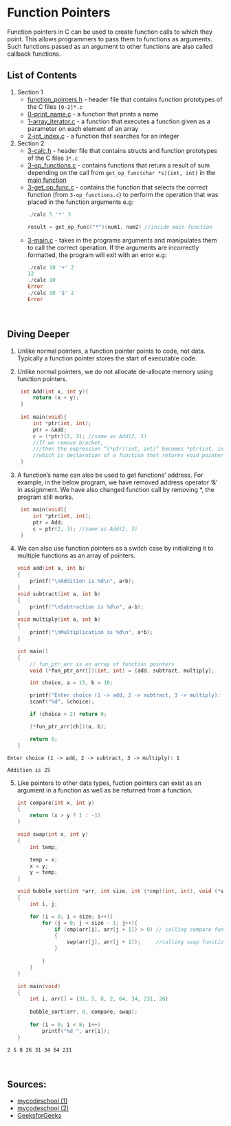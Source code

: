 # Function Pointers

Function pointers in C can be used to create function calls to which they point. This allows programmers to pass them to functions as arguments. Such functions passed as an argument to other functions are also called callback functions.

## List of Contents
1. Section 1
   * [function_pointers.h](function_pointers.h) - header file that contains function prototypes of the C files `[0-2]*.c`
   * [0-print_name.c](0-print_name.c) - a function that prints a name
   * [1-array_iterator.c](1-array_iterator.c) - a function that executes a function given as a parameter on each element of an array
   * [2-int_index.c](2-int_index.c) -  a function that searches for an integer
2. Section 2
   * [3-calc.h](3-calc.h) - header file that contains structs and function prototypes of the C files `3*.c`
   * [3-op_functions.c](3-op_functions.c) - contains functions that return a result of sum depending on the call from `get_op_func(char *s)(int, int)` in the [main function](3-main.c)
   * [3-get_op_func.c](3-get_op_func.c) - contains the function that selects the correct function (from `3-op_functions.c`) to perform the operation that was placed in the function arguments e.g:
     ```powershell
	 ./calc 5 '*' 3
	 ```
	 ```C
	 result = get_op_func("*")(num1, num2) //inside main function
	 ```
   * [3-main.c](3-main.c) - takes in the programs arguments and manipulates them to call the correct operation. If the arguments are incorrectly formatted, the program will exit with an error e.g:
     ```powershell
	 ./calc 10 '+' 2
	 12
	 ./calc 10
	 Error
	 ./calc 10 '$' 2
	 Error
     ```

<br>

## Diving Deeper

1. Unlike normal pointers, a function pointer points to code, not data. Typically a function pointer stores the start of executable code.

2. Unlike normal pointers, we do not allocate de-allocate memory using function pointers. 

   ```C
	int Add(int x, int y){
		return (x + y);
	}
	
	int main(void){
		int *ptr(int, int);
		ptr = &Add;
		c = (*ptr)(2, 3); //same as Add(2, 3)
		//If we remove bracket, 
		///then the expression “(*ptr)(int, int)” becomes *ptr(int, int)” 
		//which is declaration of a function that returns void pointer
	}
	```

 
3. A function’s name can also be used to get functions’ address. For example, in the below program, we have removed address operator ‘&’ in assignment. We have also changed function call by removing *, the program still works.

   ```C
	int main(void){
		int *ptr(int, int);
		ptr = Add;
		c = ptr(2, 3); //same as Add(2, 3)
	}
	```

4. We can also use function pointers as a switch case by initializing it to multiple functions as an array of pointers.

	```C
	void add(int a, int b)
	{
		printf("\nAddition is %d\n", a+b);
	}
	void subtract(int a, int b)
	{
		printf("\nSubtraction is %d\n", a-b);
	}
	void multiply(int a, int b)
	{
		printf("\nMultiplication is %d\n", a*b);
	}
	
	int main()
	{
		// fun_ptr_arr is an array of function pointers
		void (*fun_ptr_arr[])(int, int) = {add, subtract, multiply};

		int choice, a = 15, b = 10;

		printf("Enter choice (1 -> add, 2 -> subtract, 3 -> multiply): ")
		scanf("%d", &choice);

		if (choice > 2) return 0;
	
		(*fun_ptr_arr[ch])(a, b);
	
		return 0;
	}
	```
```
Enter choice (1 -> add, 2 -> subtract, 3 -> multiply): 1

Addition is 25
```
5. Like pointers to other data types, fuction pointers can exist as an argument in a function as well as be returned from a function.

	```C
	int compare(int x, int y)
	{
		return (x > y ? 1 : -1)
	}

	void swap(int x, int y)
	{
		int temp;

		temp = x;
		x = y;
		y = temp;
	}

	void bubble_sort(int *arr, int size, int (*cmp)(int, int), void (*swp)(int, int))
	{
		int i, j;

		for (i = 0; i < size; i++){
			for (j = 0; j < size - 1; j++){
				if (cmp(arr[i], arr[j + 1]) > 0) // calling compare function
				{
					swp(arr[j], arr[j + 1]);     //calling swap function
				}

			}
		}
	}

	int main(void)
	{
		int i, arr[] = {31, 5, 8, 2, 64, 34, 231, 26}
		
		bubble_sort(arr, 8, compare, swap);
		
		for (i = 0; i < 8; i++)
			printf("%d ", arr[i]);
	}
	```
```
2 5 8 26 31 34 64 231
```

<br>

## Sources:

* [mycodeschool (1)](https://www.youtube.com/watch?v=ynYtgGUNelE)
* [mycodeschool (2)](https://www.youtube.com/watch?v=sxTFSDAZM8s&t=536s)
* [GeeksforGeeks](https://www.geeksforgeeks.org/function-pointer-in-c/)
